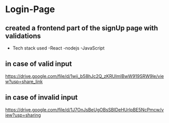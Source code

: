 # Login-Page

## created a frontend part of the signUp page with validations 

* Tech stack used
-React
-nodejs
-JavaScript

## in case of valid input 
https://drive.google.com/file/d/1wii_b58hJc2Q_zKRUImIBwW919SRW9le/view?usp=share_link




## in case of  invalid input 
https://drive.google.com/file/d/1J7OnJsBeUgOBsSBIDeHUrlpBE5NcPmcw/view?usp=sharing
